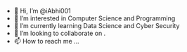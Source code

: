 - 👋 Hi, I’m @iAbhi001
- 👀 I’m interested in Computer Science and Programming 
- 🌱 I’m currently learning Data Science and Cyber Security 
- 💞️ I’m looking to collaborate on .
- 📫 How to reach me ...

<!---
iAbhi001/iAbhi001 is a ✨ special ✨ repository because its `README.md` (this file) appears on your GitHub profile.
You can click the Preview link to take a look at your changes.
--->
